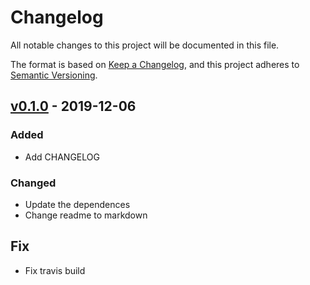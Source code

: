 # Changelog
All notable changes to this project will be documented in this file.

The format is based on [Keep a Changelog](https://keepachangelog.com/en/1.0.0/),
and this project adheres to [Semantic Versioning](https://semver.org/spec/v2.0.0.html).

## [v0.1.0] - 2019-12-06
### Added
- Add CHANGELOG

### Changed
- Update the dependences
- Change readme to markdown

## Fix
- Fix travis build


[Unreleased]: https://github.com/alongwy/safe-rm/compare/0.1.0...HEAD
[v0.1.0]: https://github.com/alongwy/safe-rm/compare/fork...AlongWY:0.1.0